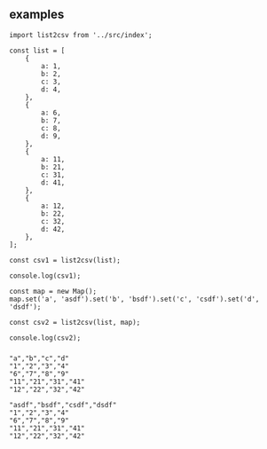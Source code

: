 ## examples
    import list2csv from '../src/index';

    const list = [
        {
            a: 1,
            b: 2,
            c: 3,
            d: 4,
        },
        {
            a: 6,
            b: 7,
            c: 8,
            d: 9,
        },
        {
            a: 11,
            b: 21,
            c: 31,
            d: 41,
        },
        {
            a: 12,
            b: 22,
            c: 32,
            d: 42,
        },
    ];

    const csv1 = list2csv(list);

    console.log(csv1);

    const map = new Map();
    map.set('a', 'asdf').set('b', 'bsdf').set('c', 'csdf').set('d', 'dsdf');

    const csv2 = list2csv(list, map);

    console.log(csv2);

#####

    "a","b","c","d"
    "1","2","3","4"
    "6","7","8","9"
    "11","21","31","41"
    "12","22","32","42"

    "asdf","bsdf","csdf","dsdf"
    "1","2","3","4"
    "6","7","8","9"
    "11","21","31","41"
    "12","22","32","42"